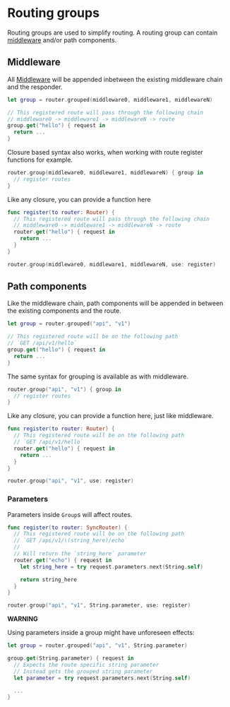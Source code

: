 # Routing groups

Routing groups are used to simplify routing. A routing group can contain [middleware](../http/middleware.md) and/or path components.

## Middleware

All [Middleware](../http/middleware.md) will be appended inbetween the existing middleware chain and the responder.

```swift
let group = router.grouped(middleware0, middleware1, middlewareN)

// This registered route will pass through the following chain
// middleware0 -> middleware1 -> middlewareN -> route
group.get("hello") { request in
  return ...
}
```

Closure based syntax also works, when working with route register functions for example.

```swift
router.group(middleware0, middleware1, middlewareN) { group in
  // register routes
}
```

Like any closure, you can provide a function here

```swift
func register(to router: Router) {
  // This registered route will pass through the following chain
  // middleware0 -> middleware1 -> middlewareN -> route
  router.get("hello") { request in
    return ...
  }
}

router.group(middleware0, middleware1, middlewareN, use: register)
```

## Path components

Like the middleware chain, path components will be appended in between the existing components and the route.

```swift
let group = router.grouped("api", "v1")

// This registered route will be on the following path
// `GET /api/v1/hello`
group.get("hello") { request in
  return ...
}
```

The same syntax for grouping is available as with middleware.

```swift
router.group("api", "v1") { group in
  // register routes
}
```

Like any closure, you can provide a function here, just like middleware.

```swift
func register(to router: Router) {
  // This registered route will be on the following path
  // `GET /api/v1/hello`
  router.get("hello") { request in
    return ...
  }
}

router.group("api", "v1", use: register)
```

### Parameters

Parameters inside `Group`s will affect routes.

```swift
func register(to router: SyncRouter) {
  // This registered route will be on the following path
  // `GET /api/v1/\(string_here)/echo`
  //
  // Will return the `string_here` parameter
  router.get("echo") { request in
    let string_here = try request.parameters.next(String.self)

    return string_here
  }
}

router.group("api", "v1", String.parameter, use: register)
```

**WARNING**

Using parameters inside a group might have unforeseen effects:

```swift
let group = router.grouped("api", "v1", String.parameter)

group.get(String.parameter) { request in
  // Expects the route specific string parameter
  // Instead gets the grouped string parameter
  let parameter = try request.parameters.next(String.self)

  ...
}
```
